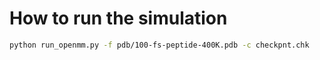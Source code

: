 # How to run the simulation 

```bash 
python run_openmm.py -f pdb/100-fs-peptide-400K.pdb -c checkpnt.chk
```
